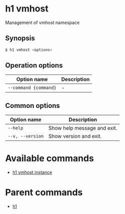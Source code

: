 
# h1 vmhost

Management of vmhost namespace

## Synopsis

```bash
$ h1 vmhost <options>
```

## Operation options

| Option name               | Description |
| ------------------------- | ----------- |
| ```--command {command}``` | -           |

## Common options

| Option name          | Description                 |
| -------------------- | --------------------------- |
| ```--help```         | Show help message and exit. |
| ```--v, --version``` | Show version and exit.      |

# Available commands

* [h1 vmhost instance](./instance/README.md)

# Parent commands

* [h1](./../README.md)
